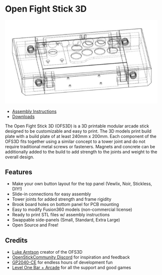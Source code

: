 # Open Fight Stick 3D

![Front-Page](_media/Version1_FrontPage.jpg ":size=600")

* [Assembly Instructions](building.md)
* [Downloads](downloads.md)

The Open Fight Stick 3D (OFS3D) is a 3D printable modular arcade stick designed to be customizable and easy to print. The 3D models print build plate with a build plate of at least 240mm x 200mm. Each component of the OFS3D fits together using a similar concept to a tower joint and do not require traditional metal screws or fasteners. Magnets and concrete can be additionally added to the build to add strength to the joints and weight to the overall design.

## Features

* Make your own button layout for the top panel (Vewlix, Noir, Stickless, DIY!)
* Slide-in connections for easy assembly
* Tower joints for added strength and frame rigidity
* Brook board holes on bottom panel for PCB mounting
* Easy to modify Fusion360 models (non-commercial license)
* Ready to print STL files w/ assembly instructions
* Swappable side-panels (Small, Standard, Extra Large)
* Open Source and Free!

## Credits

* [Luke Arntson](https://github.com/arntsonl/OpenFightStick) creator of the OFS3D
* [OpenStickCommunity Discord](https://discord.gg/k2pxhke7q8) for inspiration and feedback
* [GP2040-CE](https://github.com/OpenStickCommunity/GP2040-CE) for endless hours of development fun
* [Level One Bar + Arcade](http://www.level1bar.com/) for all the support and good games